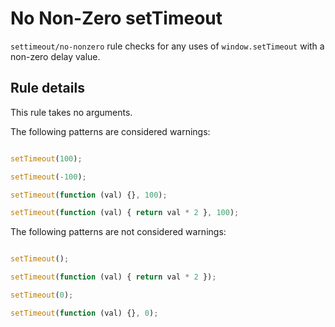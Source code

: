 # No Non-Zero setTimeout

`settimeout/no-nonzero` rule checks for any uses of `window.setTimeout` with a non-zero delay value.

## Rule details

This rule takes no arguments.

The following patterns are considered warnings:

```js

setTimeout(100);

setTimeout(-100);

setTimeout(function (val) {}, 100);

setTimeout(function (val) { return val * 2 }, 100);

```

The following patterns are not considered warnings:

```js

setTimeout();

setTimeout(function (val) { return val * 2 });

setTimeout(0);

setTimeout(function (val) {}, 0);

```
